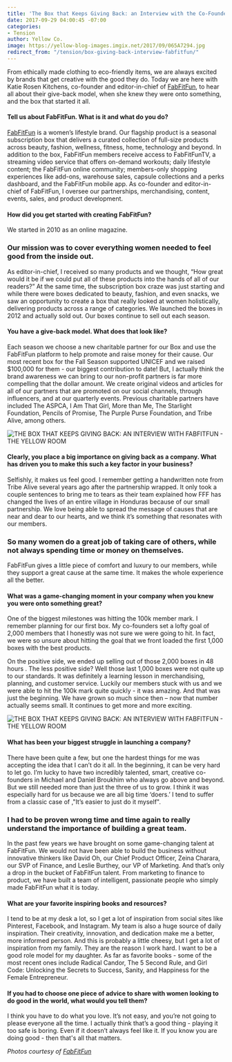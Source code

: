 ```yaml
---
title: 'The Box that Keeps Giving Back: an Interview with the Co-Founder of FabFitFun'
date: 2017-09-29 04:00:45 -07:00
categories:
- Tension
author: Yellow Co.
image: https://yellow-blog-images.imgix.net/2017/09/065A7294.jpg
redirect_from: "/tension/box-giving-back-interview-fabfitfun/"
---
```


From ethically made clothing to eco-friendly items, we are always excited by brands that get creative with the good they do. Today we are here with Katie Rosen Kitchens, co-founder and editor-in-chief of [FabFitFun](https://fabfitfun.com/), to hear all about their give-back model, when she knew they were onto something, and the box that started it all.

#### Tell us about FabFitFun. What is it and what do you do?

[FabFitFun](https://fabfitfun.com/) is a women’s lifestyle brand. Our flagship product is a seasonal subscription box that delivers a curated collection of full-size products across beauty, fashion, wellness, fitness, home, technology and beyond. In addition to the box, FabFitFun members receive access to FabFitFunTV, a streaming video service that offers on-demand workouts; daily lifestyle content; the FabFitFun online community; members-only shopping experiences like add-ons, warehouse sales, capsule collections and a perks dashboard, and the FabFitFun mobile app. As co-founder and editor-in-chief of FabFitFun, I oversee our partnerships, merchandising, content, events, sales, and product development.

#### How did you get started with creating FabFitFun?

We started in 2010 as an online magazine.

### Our mission was to cover everything women needed to feel good from the inside out.

As editor-in-chief, I received so many products and we thought, “How great would it be if we could put all of these products into the hands of all of our readers?” At the same time, the subscription box craze was just starting and while there were boxes dedicated to beauty, fashion, and even snacks, we saw an opportunity to create a box that really looked at women holistically, delivering products across a range of categories. We launched the boxes in 2012 and actually sold out. Our boxes continue to sell out each season.

#### You have a give-back model. What does that look like?

Each season we choose a new charitable partner for our Box and use the FabFitFun platform to help promote and raise money for their cause. Our most recent box for the Fall Season supported UNICEF and we raised $100,000 for them - our biggest contribution to date! But, I actually think the brand awareness we can bring to our non-profit partners is far more compelling that the dollar amount. We create original videos and articles for all of our partners that are promoted on our social channels, through influencers, and at our quarterly events. Previous charitable partners have included The ASPCA, I Am That Girl, More than Me, The Starlight Foundation, Pencils of Promise, The Purple Purse Foundation, and Tribe Alive, among others.

![THE BOX THAT KEEPS GIVING BACK: AN INTERVIEW WITH FABFITFUN - THE YELLOW ROOM](https://yellow-blog-images.imgix.net/2017/09/065A6927.jpg)

#### Clearly, you place a big importance on giving back as a company. What has driven you to make this such a key factor in your business?

Selfishly, it makes us feel good. I remember getting a handwritten note from Tribe Alive several years ago after the partnership wrapped. It only took a couple sentences to bring me to tears as their team explained how FFF has changed the lives of an entire village in Honduras because of our small partnership. We love being able to spread the message of causes that are near and dear to our hearts, and we think it’s something that resonates with our members.

### So many women do a great job of taking care of others, while not always spending time or money on themselves.

FabFitFun gives a little piece of comfort and luxury to our members, while they support a great cause at the same time. It makes the whole experience all the better.

#### What was a game-changing moment in your company when you knew you were onto something great?

One of the biggest milestones was hitting the 100k member mark. I remember planning for our first box. My co-founders set a lofty goal of 2,000 members that I honestly was not sure we were going to hit. In fact, we were so unsure about hitting the goal that we front loaded the first 1,000 boxes with the best products.

On the positive side, we ended up selling out of those 2,000 boxes in 48 hours . The less positive side? Well those last 1,000 boxes were not quite up to our standards. It was definitely a learning lesson in merchandising, planning, and customer service. Luckily our members stuck with us and we were able to hit the 100k mark quite quickly - it was amazing. And that was just the beginning. We have grown so much since then – now that number actually seems small. It continues to get more and more exciting.

![THE BOX THAT KEEPS GIVING BACK: AN INTERVIEW WITH FABFITFUN - THE YELLOW ROOM](https://yellow-blog-images.imgix.net/2017/09/065A7334.jpg)

#### What has been your biggest struggle in launching a company?

There have been quite a few, but one the hardest things for me was accepting the idea that I can’t do it all. In the beginning, it can be very hard to let go. I’m lucky to have two incredibly talented, smart, creative co-founders in Michael and Daniel Broukhim who always go above and beyond. But we still needed more than just the three of us to grow. I think it was especially hard for us because we are all big time ‘doers.’ I tend to suffer from a classic case of ,"It’s easier to just do it myself".

### I had to be proven wrong time and time again to really understand the importance of building a great team.

In the past few years we have brought on some game-changing talent at FabFitFun. We would not have been able to build the business without innovative thinkers like David Oh, our Chief Product Officer, Zeina Charara, our SVP of Finance, and Leslie Burthey, our VP of Marketing. And that’s only a drop in the bucket of FabFitFun talent. From marketing to finance to product, we have built a team of intelligent, passionate people who simply made FabFitFun what it is today.

#### What are your favorite inspiring books and resources?

I tend to be at my desk a lot, so I get a lot of inspiration from social sites like Pinterest, Facebook, and Instagram. My team is also a huge source of daily inspiration. Their creativity, innovation, and dedication make me a better, more informed person. And this is probably a little cheesy, but I get a lot of inspiration from my family. They are the reason I work hard. I want to be a good role model for my daughter. As far as favorite books - some of the most recent ones include Radical Candor, The 5 Second Rule, and Girl Code: Unlocking the Secrets to Success, Sanity, and Happiness for the Female Entrepreneur.

#### If you had to choose one piece of advice to share with women looking to do good in the world, what would you tell them?

I think you have to do what you love. It’s not easy, and you’re not going to please everyone all the time. I actually think that’s a good thing - playing it too safe is boring. Even if it doesn’t always feel like it. If you know you are doing good - then that's all that matters.

_Photos courtesy of [FabFitFun](https://fabfitfun.com/)_
